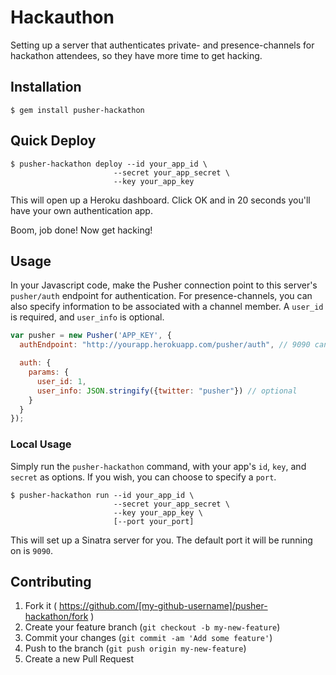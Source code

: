 # Hackauthon

Setting up a server that authenticates private- and presence-channels for hackathon attendees, so they have more time to get hacking.

## Installation

    $ gem install pusher-hackathon

## Quick Deploy

    $ pusher-hackathon deploy --id your_app_id \
                           --secret your_app_secret \ 
                           --key your_app_key

This will open up a Heroku dashboard. Click OK and in 20 seconds you'll have your own authentication app.

Boom, job done! Now get hacking!

## Usage

In your Javascript code, make the Pusher connection point to this server's `pusher/auth` endpoint for authentication. For presence-channels, you can also specify information to be associated with a channel member. A `user_id` is required, and `user_info` is optional.

```js
var pusher = new Pusher('APP_KEY', {
  authEndpoint: "http://yourapp.herokuapp.com/pusher/auth", // 9090 can be substituted for the port you specified.

  auth: {
    params: {
      user_id: 1,
      user_info: JSON.stringify({twitter: "pusher"}) // optional
    }
  }
});
```

### Local Usage

Simply run the `pusher-hackathon` command, with your app's `id`, `key`, and `secret` as options. If you wish, you can choose to specify a `port`.

    $ pusher-hackathon run --id your_app_id \
                           --secret your_app_secret \ 
                           --key your_app_key \
                           [--port your_port]

This will set up a Sinatra server for you. The default port it will be running on is `9090`.

## Contributing

1. Fork it ( https://github.com/[my-github-username]/pusher-hackathon/fork )
2. Create your feature branch (`git checkout -b my-new-feature`)
3. Commit your changes (`git commit -am 'Add some feature'`)
4. Push to the branch (`git push origin my-new-feature`)
5. Create a new Pull Request
